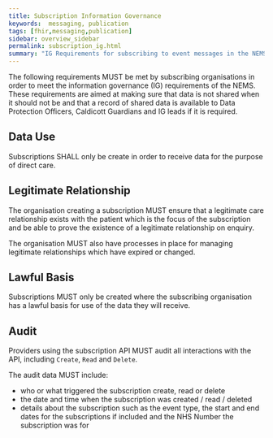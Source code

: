 ```yaml
---
title: Subscription Information Governance
keywords:  messaging, publication
tags: [fhir,messaging,publication]
sidebar: overview_sidebar
permalink: subscription_ig.html
summary: "IG Requirements for subscribing to event messages in the NEMS"
---
```


The following requirements MUST be met by subscribing organisations in order to meet the information governance (IG) requirements of the NEMS. These requirements are aimed at making sure that data is not shared when it should not be and that a record of shared data is available to Data Protection Officers, Caldicott Guardians and IG leads if it is required.

## Data Use

Subscriptions SHALL only be create in order to receive data for the purpose of direct care.


## Legitimate Relationship

The organisation creating a subscription MUST ensure that a legitimate care relationship exists with the patient which is the focus of the subscription and be able to prove the existence of a legitimate relationship on enquiry.

The organisation MUST also have processes in place for managing legitimate relationships which have expired or changed.


## Lawful Basis

Subscriptions MUST only be created where the subscribing organisation has a lawful basis for use of the data they will receive.


## Audit

Providers using the subscription API MUST audit all interactions with the API, including `Create`, `Read` and `Delete`.

The audit data MUST include:

- who or what triggered the subscription create, read or delete
- the date and time when the subscription was created / read / deleted
- details about the subscription such as the event type, the start and end dates for the subscriptions if included and the NHS Number the subscription was for
